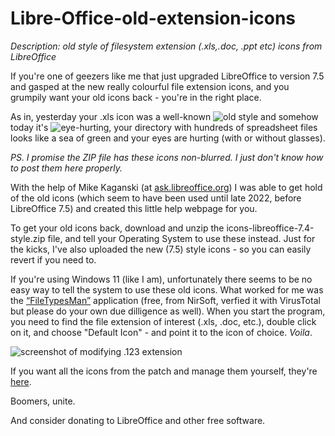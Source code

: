 # Libre-Office-old-extension-icons
*Description: old style of filesystem extension (.xls,.doc, .ppt etc) icons from LibreOffice*

If you're one of geezers like me that just upgraded LibreOffice to version 7.5 and gasped at the new really colourful file extension icons, and you grumpily want your old icons back - you're in the right place.

As in, yesterday your .xls icon was a well-known ![old style](https://github.com/DrunkenCommie/Libre-Office-old-extension-icons/assets/41784423/5f02b097-f27c-4bc6-a9b2-27a1ae0cc401)
 and somehow today it's ![eye-hurting](https://github.com/DrunkenCommie/Libre-Office-old-extension-icons/assets/41784423/0ef3a08c-d9dd-4000-91a0-0b1647618c77), your directory with hundreds of spreadsheet files looks like a sea of green and your eyes are hurting (with or without glasses).

_PS. I promise the ZIP file has these icons non-blurred. I just don't know how to post them here properly._


With the help of Mike Kaganski (at [ask.libreoffice.org](https://ask.libreoffice.org/t/new-installation-of-libreoffice-installed-horrible-file-extension-icons/91710)) I was able to get hold of the old icons (which seem to have been used until late 2022, before LibreOffice 7.5) and created this little help webpage for you.

To get your old icons back, download and unzip the icons-libreoffice-7.4-style.zip file, and tell your Operating System to use these instead. Just for the kicks, I've also uploaded the new (7.5) style icons - so you can easily revert if you need to.

If you're using Windows 11 (like I am), unfortunately there seems to be no easy way to tell the system to use these old icons. What worked for me was the [“FileTypesMan”](https://www.nirsoft.net/utils/file_types_manager.html) application (free, from NirSoft, verfied it with VirusTotal but please do your own due dilligence as well). When you start the program, you need to find the file extension of interest (.xls, .doc, etc.), double click on it, and choose "Default Icon" - and point it to the icon of choice. _Voila_.

![screenshot of modifying .123 extension](https://github.com/DrunkenCommie/Libre-Office-old-extension-icons/assets/41784423/b7d5b2ff-8eb4-42ce-aecf-62192a5fbe82)


If you want all the icons from the patch and manage them yourself, they're [here](https://gerrit.libreoffice.org/c/core/+/143885).

Boomers, unite.

And consider donating to LibreOffice and other free software.
